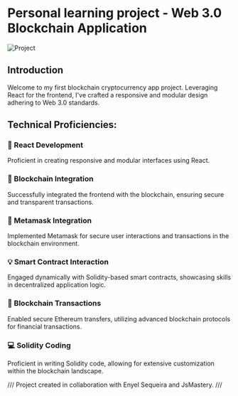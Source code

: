 # Personal learning project - Web 3.0 Blockchain Application
![Project](https://i.imgur.com/2VGB6A3.png)

## Introduction
Welcome to my first blockchain cryptocurrency app project. Leveraging React for the frontend, I've crafted a responsive and modular design adhering to Web 3.0 standards.

## Technical Proficiencies:

### 🚀 React Development
Proficient in creating responsive and modular interfaces using React.

### 🔗 Blockchain Integration
Successfully integrated the frontend with the blockchain, ensuring secure and transparent transactions.

###  🔐 Metamask Integration
Implemented Metamask for secure user interactions and transactions in the blockchain environment.

### 💡 Smart Contract Interaction
Engaged dynamically with Solidity-based smart contracts, showcasing skills in decentralized application logic.

### 💸 Blockchain Transactions
Enabled secure Ethereum transfers, utilizing advanced blockchain protocols for financial transactions.

### 💻 Solidity Coding 
Proficient in writing Solidity code, allowing for extensive customization within the blockchain landscape.

/// Project created in collaboration with Enyel Sequeira and JsMastery. ///
